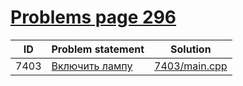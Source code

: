 # [Problems page 296](https://www.e-olymp.com/en/problems?page=296)


| ID   | Problem statement                                          | Solution                       |
|------|------------------------------------------------------------|--------------------------------|
| 7403 | [Включить лампу](https://www.e-olymp.com/en/problems/7403) | [7403/main.cpp](7403/main.cpp) |

